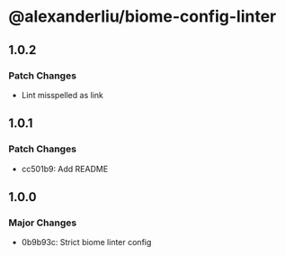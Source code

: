 # @alexanderliu/biome-config-linter

## 1.0.2

### Patch Changes

- Lint misspelled as link

## 1.0.1

### Patch Changes

- cc501b9: Add README

## 1.0.0

### Major Changes

- 0b9b93c: Strict biome linter config

